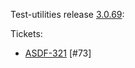 Test-utilities release [3.0.69](https://github.com/maweeks/test-utilities/pull/74):

Tickets:

- [ASDF-321](https://bob.atlassian.net/browse/ASDF-321) [#73]
